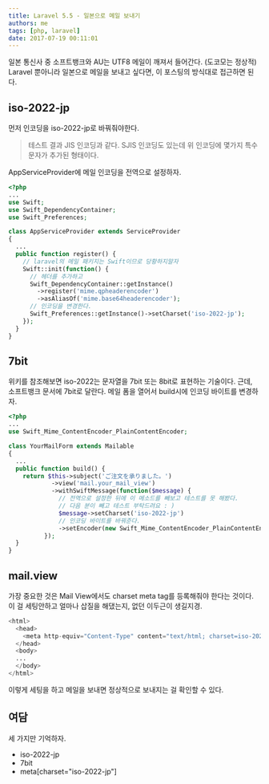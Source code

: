```yaml
---
title: Laravel 5.5 - 일본으로 메일 보내기
authors: me
tags: [php, laravel]
date: 2017-07-19 00:11:01
---
```


일본 통신사 중 소프트뱅크와 AU는 UTF8 메일이 깨져서 들어간다. (도코모는 정상적)
Laravel 뿐아니라 일본으로 메일을 보내고 싶다면, 이 포스팅의 방식대로 접근하면 된다.

## iso-2022-jp

먼저 인코딩을 iso-2022-jp로 바꿔줘야한다.

> 테스트 결과 JIS 인코딩과 같다.
> SJIS 인코딩도 있는데 위 인코딩에 몇가지 특수문자가 추가된 형태이다.

AppServiceProvider에 메일 인코딩을 전역으로 설정하자.

```php title="app/Providers/AppServiceProvider.php"
<?php
...
use Swift;
use Swift_DependencyContainer;
use Swift_Preferences;

class AppServiceProvider extends ServiceProvider
{
  ...
  public function register() {
    // laravel의 메일 패키지는 Swift이므로 당황하지말자
    Swift::init(function() {
      // 헤더를 추가하고
      Swift_DependencyContainer::getInstance()
        ->register('mime.qpheaderencoder')
        ->asAliasOf('mime.base64headerencoder');
      // 인코딩을 변경한다.
      Swift_Preferences::getInstance()->setCharset('iso-2022-jp');
    });
  }
}
```

## 7bit

위키를 참조해보면 iso-2022는 문자열을 7bit 또는 8bit로 표현하는 기술이다. 근데, 소프트뱅크 문서에 7bit로 달란다.
메일 폼을 열어서 build시에 인코딩 바이트를 변경하자.

```php title="app/Mail/YourMailForm.php"
<?php
...
use Swift_Mime_ContentEncoder_PlainContentEncoder;

class YourMailForm extends Mailable
{
  ...
  public function build() {
    return $this->subject('ご注文を承りました。')
            ->view('mail.your_mail_view')
            ->withSwiftMessage(function($message) {
              // 전역으로 설정한 뒤에 이 메소드를 빼보고 테스트를 못 해봤다.
              // 다음 분이 빼고 테스트 부탁드려요 : )
              $message->setCharset('iso-2022-jp')
              // 인코딩 바이트를 바꿔준다.
              ->setEncoder(new Swift_Mime_ContentEncoder_PlainContentEncoder('7bit'));
          });
  }
}
```

## mail.view

가장 중요한 것은 Mail View에서도 charset meta tag를 등록해줘야 한다는 것이다.
이 걸 세팅안하고 얼마나 삽질을 해댔는지, 없던 이두근이 생길지경.

```php title="resources/view/mail/your_mail_view.blade.php"
<html>
  <head>
    <meta http-equiv="Content-Type" content="text/html; charset=iso-2022-jp">
  </head>
  <body>
  ...
  </body>
</html>
```

이렇게 세팅을 하고 메일을 보내면 정상적으로 보내지는 걸 확인할 수 있다.

## 여담

세 가지만 기억하자.

- iso-2022-jp
- 7bit
- meta[charset="iso-2022-jp"]

